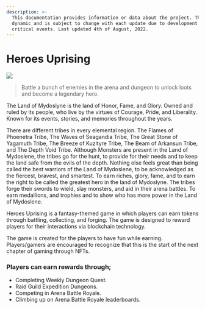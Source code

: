 ```yaml
---
description: >-
  This documentation provides information or data about the project. This is
  dynamic and is subject to change with each update due to development or
  critical events. Last updated 4th of August, 2022.
---
```


# Heroes Uprising



![](.gitbook/assets/247992708\_606036963761904\_1206956356521206668\_n.png)

> Battle a bunch of enemies in the arena and dungeon to unlock loots and become a legendary hero.

The Land of Mydoslyne is the land of Honor, Fame, and Glory. Owned and ruled by its people, who live by the virtues of Courage, Pride, and Liberality. Known for its events, stories, and memories throughout the years.

There are different tribes in every elemental region. The Flames of Phoenetra Tribe, The Waves of Seagandia Tribe, The Great Stone of Yagamuth Tribe, The Breeze of Kuzityre Tribe, The Beam of Arkansun Tribe, and The Depth Void Tribe. Although Monsters are present in the Land of Mydoslene, the tribes go for the hunt, to provide for their needs and to keep the land safe from the evils of the depth. Nothing else feels great than being called the best warriors of the Land of Mydoslene, to be acknowledged as the fiercest, bravest, and smartest. To earn riches, glory, fame, and to earn the right to be called the greatest hero in the land of Mydoslyne. The tribes forge their swords to wield, slay monsters, and aid in their arena battles. To earn medallions, and trophies and to show who has more power in the Land of Mydoslene.

Heroes Uprising is a fantasy-themed game in which players can earn tokens through battling, collecting, and forging. The game is designed to reward players for their interactions via blockchain technology.

The game is created for the players to have fun while earning. Players/gamers are encouraged to recognize that this is the start of the next chapter of gaming through NFTs.

### Players can earn rewards through;

* Completing Weekly Dungeon Quest.
* Raid Guild Expedition Dungeons.
* Competing in Arena Battle Royale.
* Climbing up on Arena Battle Royale leaderboards.
